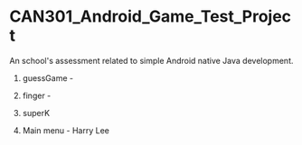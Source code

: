 # CAN301_Android_Game_Test_Project
An school's assessment related to simple Android native Java development.

1. guessGame - 

2. finger - 

3. superK

4. Main menu - Harry Lee
